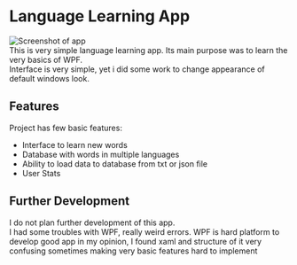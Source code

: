 # Language Learning App
![Screenshot of app]("screenshot.png")  
This is very simple language learning app. Its main purpose was to learn the very basics of WPF.  
Interface is very simple, yet i did some work to change appearance of default windows look.
## Features
Project has few basic features:
- Interface to learn new words
- Database with words in multiple languages
- Ability to load data to database from txt or json file
- User Stats
## Further Development
I do not plan further development of this app.  
I had some troubles with WPF, really weird errors. WPF is hard platform to develop good app in my opinion, I found xaml and structure of it very confusing sometimes
making very basic features hard to implement
